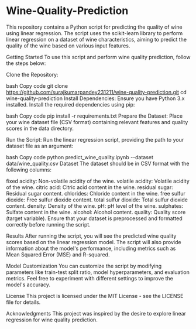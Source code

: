 # Wine-Quality-Prediction

This repository contains a Python script for predicting the quality of wine using linear regression. The script uses the scikit-learn library to perform linear regression on a dataset of wine characteristics, aiming to predict the quality of the wine based on various input features.

Getting Started
To use this script and perform wine quality prediction, follow the steps below:

Clone the Repository:

bash
Copy code
git clone https://github.com/surajkumarpandey231211/wine-quality-prediction.git
cd wine-quality-prediction
Install Dependencies:
Ensure you have Python 3.x installed. Install the required dependencies using pip:

bash
Copy code
pip install -r requirements.txt
Prepare the Dataset:
Place your wine dataset file (CSV format) containing relevant features and quality scores in the data directory.

Run the Script:
Run the linear regression script, providing the path to your dataset file as an argument:

bash
Copy code
python predict_wine_quality.ipynb --dataset data/wine_quality.csv
Dataset
The dataset should be in CSV format with the following columns:

fixed acidity: Non-volatile acidity of the wine.
volatile acidity: Volatile acidity of the wine.
citric acid: Citric acid content in the wine.
residual sugar: Residual sugar content.
chlorides: Chloride content in the wine.
free sulfur dioxide: Free sulfur dioxide content.
total sulfur dioxide: Total sulfur dioxide content.
density: Density of the wine.
pH: pH level of the wine.
sulphates: Sulfate content in the wine.
alcohol: Alcohol content.
quality: Quality score (target variable).
Ensure that your dataset is preprocessed and formatted correctly before running the script.

Results
After running the script, you will see the predicted wine quality scores based on the linear regression model. The script will also provide information about the model's performance, including metrics such as Mean Squared Error (MSE) and R-squared.

Model Customization
You can customize the script by modifying parameters like train-test split ratio, model hyperparameters, and evaluation metrics. Feel free to experiment with different settings to improve the model's accuracy.

License
This project is licensed under the MIT License - see the LICENSE file for details.

Acknowledgments
This project was inspired by the desire to explore linear regression for wine quality prediction.
